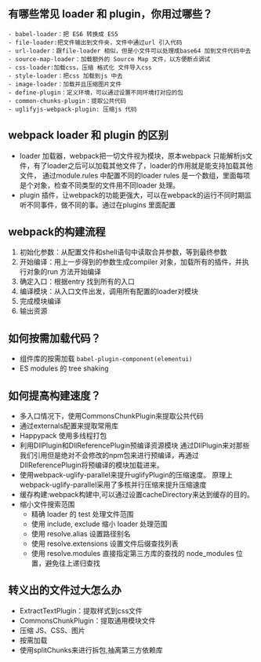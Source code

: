 ## 有哪些常见 loader 和 plugin，你用过哪些？

    - babel-loader：把 ES6 转换成 ES5
    - file-loader:把文件输出到文件夹，文件中通过url 引入代码
    - url-loader：跟file-loader 相似，但是小文件可以处理成base64 加到文件代码中去
    - source-map-loader：加载额外的 Source Map 文件，以方便断点调试
    - css-loader:加载css，压缩 格式化 文件导入css 
    - style-loader：把css 加载到js 中去
    - image-loader：加载并且压缩图片文件
    - define-plugin：定义环境，可以通过设置不同环境打对应的包
    - common-chunks-plugin：提取公共代码
    - uglifyjs-webpack-plugin: 压缩js 代码

## webpack loader 和 plugin 的区别

  - loader 加载器，webpack把一切文件视为模块，原本webpack 只能解析js文件，有了loader之后可以加载其他文件了，loader的作用就是能支持加载其他文件， 通过module.rules 中配置不同的loader rules 是一个数组，里面每项是个对象，检查不同类型的文件用不同loader 处理。
  - plugin 插件，让webpack的功能更强大，可以在webpack的运行不同时期监听不同事件，做不同的事。通过在plugins 里面配置

## webpack的构建流程
1. 初始化参数：从配置文件和shell语句中读取合并参数，等到最终参数
2. 开始编译：用上一步得到的参数生成compiler 对象，加载所有的插件，并执行对象的run 方法开始编译
3. 确定入口：根据entry 找到所有的入口
4. 编译模块：从入口文件出发，调用所有配置的loader对模块
5. 完成模块编译
6. 输出资源

## 如何按需加载代码？

  - 组件库的按需加载 `babel-plugin-component(elementui)`
  - ES modules 的 tree shaking

## 如何提高构建速度？

  - 多入口情况下，使用CommonsChunkPlugin来提取公共代码
  - 通过externals配置来提取常用库
  - Happypack 使用多线程打包
  - 利用DllPlugin和DllReferencePlugin预编译资源模块 通过DllPlugin来对那些我们引用但是绝对不会修改的npm包来进行预编译，再通过DllReferencePlugin将预编译的模块加载进来。
  - 使用webpack-uglify-parallel来提升uglifyPlugin的压缩速度。 原理上webpack-uglify-parallel采用了多核并行压缩来提升压缩速度
  - 缓存构建:webpack构建中,可以通过设置cacheDirectory来达到缓存的目的。
  - 缩小文件搜索范围
    - 精确 loader 的 test 处理文件范围
    - 使用 include, exclude 缩小 loader 处理范围
    - 使用 resolve.alias 设置路径别名
    - 使用 resolve.extensions 设置文件后缀查找列表
    - 使用 resolve.modules 直接指定第三方库的查找的 node_modules 位置，避免往上递归查找


## 转义出的文件过大怎么办

  - ExtractTextPlugin：提取样式到css文件
  - CommonsChunkPlugin：提取通用模块文件
  - 压缩 JS、CSS、图片
  - 按需加载
  - 使用splitChunks来进行拆包,抽离第三方依赖库
